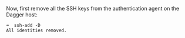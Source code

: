 Now, first remove all the SSH keys from the authentication agent on the Dagger host:

```shell
➜  ssh-add -D
All identities removed.
```
